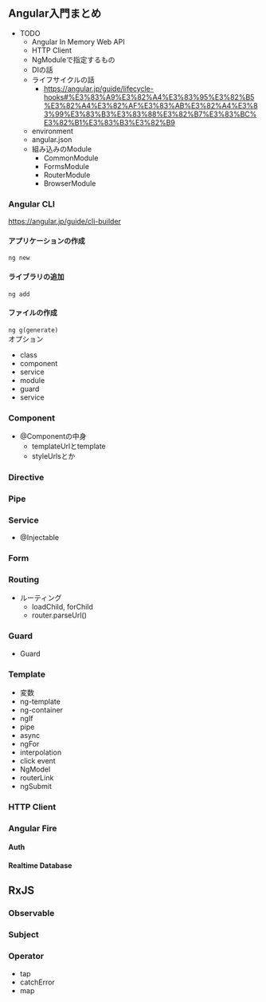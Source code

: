 ## Angular入門まとめ
- TODO
    - Angular In Memory Web API
    - HTTP Client
    - NgModuleで指定するもの
    - DIの話
    - ライフサイクルの話
      - https://angular.jp/guide/lifecycle-hooks#%E3%83%A9%E3%82%A4%E3%83%95%E3%82%B5%E3%82%A4%E3%82%AF%E3%83%AB%E3%82%A4%E3%83%99%E3%83%B3%E3%83%88%E3%82%B7%E3%83%BC%E3%82%B1%E3%83%B3%E3%82%B9
    - environment
    - angular.json
    - 組み込みのModule
        - CommonModule
        - FormsModule
        - RouterModule
        - BrowserModule

### Angular CLI
https://angular.jp/guide/cli-builder
#### アプリケーションの作成
`ng new`
#### ライブラリの追加
`ng add`
#### ファイルの作成
`ng g(generate)`  
オプション
- class
- component
- service
- module
- guard
- service
### Component
- @Componentの中身
    - templateUrlとtemplate
    - styleUrlsとか
### Directive
### Pipe
### Service
- @Injectable
### Form
### Routing
- ルーティング
    - loadChild, forChild
    - router.parseUrl()
### Guard
- Guard
### Template
- 変数
- ng-template
- ng-container
- ngIf
- pipe
- async
- ngFor
- interpolation
- click event
- NgModel
- routerLink
- ngSubmit
### HTTP Client
### Angular Fire
#### Auth
#### Realtime Database

## RxJS
### Observable
### Subject
### Operator
- tap
- catchError
- map
